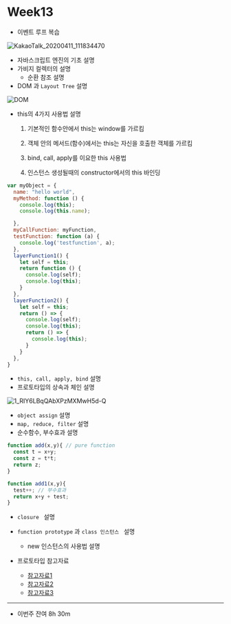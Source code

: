 # Week13



+ 이벤트 루프 복습

![KakaoTalk_20200411_111834470](https://user-images.githubusercontent.com/33567964/79035167-cbd31100-7bf6-11ea-92b2-ccbec6681037.gif)

+ 자바스크립트 엔진의 기초 설명
+ 가비지 컬렉터의 설명
  + 순환 참조 설명
+ DOM 과 `Layout Tree` 설명

![DOM](https://user-images.githubusercontent.com/33567964/79035183-f7ee9200-7bf6-11ea-9217-718644439d2c.png)

+ this의 4가지 사용법 설명

  1. 기본적인 함수안에서 this는 window를 가르킴

  2. 객체 안의 메서드(함수)에서는 this는 자신을 호출한 객체를 가르킴

  3. bind, call, apply를 이요한 this 사용법

  4. 인스턴스 생성될때의 constructor에서의 this 바인딩

```js
var myObject = {
  name: "hello world",
  myMethod: function () {
    console.log(this);
    console.log(this.name);

  },
  myCallFunction: myFunction,
  testFunction: function (a) {
    console.log('testfunction', a);
  },
  layerFunction1() {
    let self = this;
    return function () {
      console.log(self);
      console.log(this);
    }
  },
  layerFunction2() {
    let self = this;
    return () => {
      console.log(self);
      console.log(this);
      return () => {
        console.log(this);
      }
    }
  },
}
```



+ `this, call, apply, bind` 설명
+ 프로토타입의 상속과 체인 설명

![1_RIY6LBqQAbXPzMXMwH5d-Q](https://user-images.githubusercontent.com/33567964/79035094-08523d00-7bf6-11ea-902a-596d74bb52eb.png)

+ `object assign` 설명
+ `map, reduce, filter` 설명
+ 순수함수, 부수효과 설명

```js
function add(x,y){ // pure function
  const t = x+y;
  const z = t*t;
  return z;
}

function add1(x,y){ 
  test++; // 부수효과
  return x+y + test;
}
```

+ `closure ` 설명

+ `function prototype` 과 `class 인스턴스 ` 설명

  - new 인스턴스의 사용법 설명

+ 프로토타입 참고자료

  + [참고자료1]([https://medium.com/@bluesh55/javascript-prototype-%EC%9D%B4%ED%95%B4%ED%95%98%EA%B8%B0-f8e67c286b67](https://medium.com/@bluesh55/javascript-prototype-이해하기-f8e67c286b67))
  + [참고자료2](http://www.nextree.co.kr/p7323/)
  + [참고자료3](http://insanehong.kr/post/javascript-prototype/)

  





<hr />

- 이번주 잔여 8h 30m